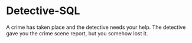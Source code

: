 # Detective-SQL
A crime has taken place and the detective needs your help. The detective gave you the crime scene report, but you somehow lost it. 
